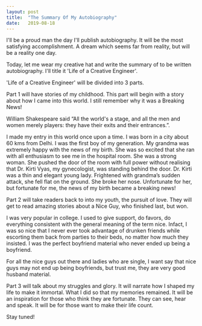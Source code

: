```yaml
---
layout: post
title:  "The Summary Of My Autobiography"
date:   2019-08-18
---
```

I'll be a proud man the day I'll publish autobiography. It will be the most satisfying accomplishment. A dream which seems far from reality, but will be a reality one day. 

Today, let me wear my creative hat and write the summary of to be written autobiography. I'll title it 'Life of a Creative Engineer'.

'Life of a Creative Engineer' will be divided into 3 parts. 

Part 1 will have stories of my childhood. This part will begin with a story about how I came into this world. I still remember why it was a Breaking News!

William Shakespeare said “All the world's a stage, and all the men and women merely players: they have their exits and their entrances.”.                                         

I made my entry in this world once upon a time. I was born in a city about 60 kms from Delhi. I was the first boy of my generation. My grandma was extremely happy with the news of my birth. She was so excited that she ran with all enthusiasm to see me in the hospital room. She was a strong woman. She pushed the door of the room with full power without realising that Dr. Kirti Vyas, my gynecologist, was standing behind the door. Dr. Kirti was a thin and elegant young lady. Frightened with grandma’s sudden attack, she fell flat on the ground. She broke her nose. Unfortunate for her, but fortunate for me, the news of my birth became a breaking news!

Part 2 will take readers back to into my youth, the pursuit of love. They will get to read amazing stories about a Nice Guy, who finished last, but won.

I was very popular in college. I used to give support, do favors, do everything consistent with the general meaning of the term nice. Infact, I was so nice that I never ever took advantage of drunken friends while escorting them back from parties to their beds, no matter how much they insisted. I was the perfect boyfriend material who never ended up being a boyfriend. 

For all the nice guys out there and ladies who are single, I want say that nice guys may not end up being boyfriends, but trust me, they are very good husband material.

Part 3 will talk about my struggles and glory. It will narrate how I shaped my life to make it immortal. What I did so that my memories remained. It will be an inspiration for those who think they are fortunate. They can see, hear and speak. It will be for those want to make their life count.

Stay tuned!


